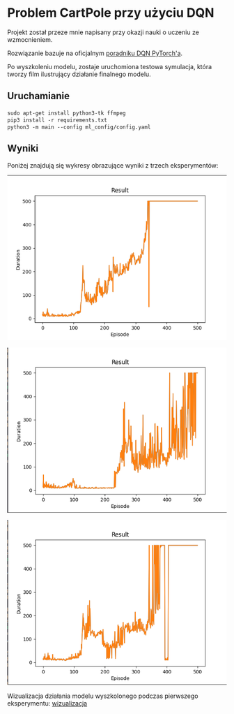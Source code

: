 # Problem CartPole przy użyciu DQN

Projekt został przeze mnie napisany przy okazji nauki o uczeniu ze wzmocnieniem.

Rozwiązanie bazuje na oficjalnym [poradniku DQN PyTorch'a](https://pytorch.org/tutorials/intermediate/reinforcement_q_learning.html).

Po wyszkoleniu modelu, zostaje uruchomiona testowa symulacja, która tworzy film ilustrujący działanie finalnego modelu.

## Uruchamianie
```
sudo apt-get install python3-tk ffmpeg
pip3 install -r requirements.txt
python3 -m main --config ml_config/config.yaml
```

## Wyniki 

Poniżej znajdują się wykresy obrazujące wyniki z trzech eksperymentów:

![Wynik pierwszego eksperymentu](results/result1.png)

![Wynik drugiego eksperymentu](results/result2.png)

![Wynik trzeciego eksperymentu](results/result3.png)

Wizualizacja działania modelu wyszkolonego podczas pierwszego eksperymentu: [wizualizacja](results/visualization.mp4)